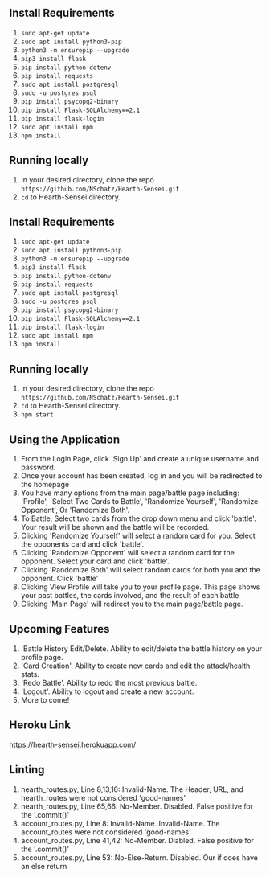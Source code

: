 ## Install Requirements
1. ```sudo apt-get update```
2. ```sudo apt install python3-pip```
3. ```python3 -m ensurepip --upgrade```
4. ```pip3 install flask```
5. ```pip install python-dotenv```
6. ```pip install requests```
7. ```sudo apt install postgresql```
8. ```sudo -u postgres psql```
9. ```pip install psycopg2-binary```
10. ```pip install Flask-SQLAlchemy==2.1```
11. ```pip install flask-login```
12. ```sudo apt install npm```
13. ```npm install```

## Running locally
1. In your desired directory, clone the repo ```https://github.com/NSchatz/Hearth-Sensei.git```
2. ```cd``` to Hearth-Sensei directory.

## Install Requirements
1. ```sudo apt-get update```
2. ```sudo apt install python3-pip```
3. ```python3 -m ensurepip --upgrade```
4. ```pip3 install flask```
5. ```pip install python-dotenv```
6. ```pip install requests```
7. ```sudo apt install postgresql```
8. ```sudo -u postgres psql```
9. ```pip install psycopg2-binary```
10. ```pip install Flask-SQLAlchemy==2.1```
11. ```pip install flask-login```
12. ```sudo apt install npm```
13. ```npm install```

## Running locally
1. In your desired directory, clone the repo ```https://github.com/NSchatz/Hearth-Sensei.git```
2. ```cd``` to Hearth-Sensei directory.
3. ```npm start```

## Using the Application 
1. From the Login Page, click 'Sign Up' and create a unique username and password. 
2. Once your account has been created, log in and you will be redirected to the homepage
3. You have many options from the main page/battle page including: 'Profile', 'Select Two Cards to Battle', 'Randomize Yourself',
   'Randomize Opponent', Or 'Randomize Both'.
4. To Battle, Select two cards from the drop down menu and click 'battle'. Your result will be shown and the battle will be recorded. 
5. Clicking 'Randomize Yourself' will select a random card for you. Select the opponents card and click 'battle'.
6. Clicking 'Randomize Opponent' will select a random card for the opponent. Select your card and click 'battle'.
7. Clicking 'Randomize Both' will select random cards for both you and the opponent. Click 'battle'
8. Clicking View Profile will take you to your profile page. This page shows your past battles, the cards involved, and the result of each battle
9. Clicking 'Main Page' will redirect you to the main page/battle page.

## Upcoming Features 
1. 'Battle History Edit/Delete. Ability to edit/delete the battle history on your profile page.
2. 'Card Creation'. Ability to create new cards and edit the attack/health stats.
3. 'Redo Battle'. Ability to redo the most previous battle.
4. 'Logout'. Ability to logout and create a new account.
4. More to come!

## Heroku Link
https://hearth-sensei.herokuapp.com/

## Linting 
1. hearth_routes.py, Line 8,13,16: Invalid-Name. The Header, URL, and hearth_routes were not considered 'good-names' 
2. hearth_routes.py, Line 65,66: No-Member. Disabled. False positive for the '.commit()'
3. account_routes.py, Line 8: Invalid-Name. Invalid-Name. The account_routes were not considered 'good-names'
4. account_routes.py, Line 41,42: No-Member. Diabled. False positive for the '.commit()'
5. account_routes.py, Line 53: No-Else-Return. Disabled. Our if does have an else return